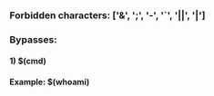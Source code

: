 ### Forbidden characters: ['&', ';', '-', '`', '||', '|']

### Bypasses:

#### 1) $(cmd) 

#### Example: $(whoami)
